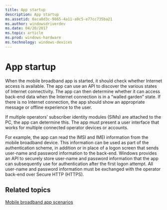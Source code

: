 ```yaml
---
title: App startup
description: App startup
ms.assetid: 0aca0d3c-9865-4a11-a9c5-e77cc735ba21
ms.author: windowsdriverdev
ms.date: 04/20/2017
ms.topic: article
ms.prod: windows-hardware
ms.technology: windows-devices
---
```


# App startup


When the mobile broadband app is started, it should check whether Internet access is available. The app can use an API to discover the various states of Internet connectivity. The app can then determine whether it can access back-end data when the Internet connection is in a “walled garden” state. If there is no Internet connection, the app should show an appropriate message or offline experience to the user.

If multiple operators’ subscriber identity modules (SIMs) are attached to the PC, the app can determine this. The app must present a user interface that works for multiple connected operator devices or accounts.

For example, the app can read the IMSI and IMEI information from the mobile broadband device. This information can be used as part of the authentication scheme, in addition or in place of a logon screen that sends user-name and password information to the back-end. Windows provides an API to securely store user-name and password information that the app can subsequently use for authentication after the first logon attempt. All user-name and password information must be exchanged with the operator back-end over Secure HTTP (HTTPS).

## <span id="related_topics"></span>Related topics


[Mobile broadband app scenarios](mobile-broadband-app-scenarios.md)

 

 






